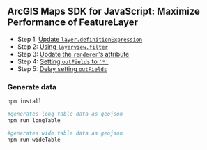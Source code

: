 ## ArcGIS Maps SDK for JavaScript: Maximize Performance of FeatureLayer

- Step 1: [Update `layer.definitionExpression`](https://ycabon-presentations.netlify.app/2023-devsummit/maximize-performance/1.update-definition-expression.html)
- Step 2: [Using `layerview.filter`](https://ycabon-presentations.netlify.app/2023-devsummit/maximize-performance/2.client-side-layerview-filter.html)
- Step 3: [Update the `renderer`'s attribute](https://ycabon-presentations.netlify.app/2023-devsummit/maximize-performance/3.update-renderer-attribute.html)
- Step 4: [Setting `outFields` to `'*'`](https://ycabon-presentations.netlify.app/2023-devsummit/maximize-performance/4.star-outfields.html)
- Step 5: [Delay setting `outFields`](https://ycabon-presentations.netlify.app/2023-devsummit/maximize-performance/5.delay-setting-outfields.html)

### Generate data

```sh
npm install

#generates long table data as geojson
npm run longTable

#generates wide table data as geojson
npm run wideTable
```